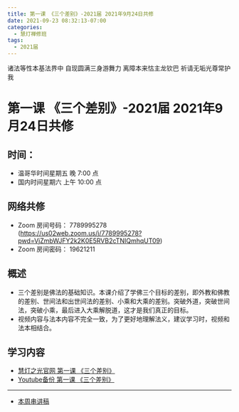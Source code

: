 ```yaml
---
title: 第一课 《三个差别》-2021届 2021年9月24日共修
date: 2021-09-23 08:32:13-07:00
categories:
  - 慧灯禅修班
tags:
  - 2021届
---
```

诸法等性本基法界中 自现圆满三身游舞力 
离障本来怙主龙钦巴 祈请无垢光尊常护我

# 第一课 《三个差别》-2021届 2021年9月24日共修

## 时间：

* 温哥华时间星期五 晚 7:00 点
* 国内时间星期六 上午 10:00 点

## 网络共修

* Zoom 房间号码： 7789995278 (<https://us02web.zoom.us/j/7789995278?pwd=VjZmbWJFY2k2K0E5RVB2cTNIQmhqUT09>)
* Zoom 房间密码： 19621211


## 概述

* 三个差别是佛法的基础知识。本课介绍了学佛三个目标的差别，即外教和佛教的差别、世间法和出世间法的差别、小乘和大乘的差别。突破外道，突破世间法，突破小乘，最后进入大乘解脱道，这才是我们真正的目标。
* 视频内容与法本内容不完全一致，为了更好地理解法义，建议学习时，视频和法本相结合。

## 学习内容

* [慧灯之光官网 第一课 《三个差别》](http://www.huidengzhiguang.com/index.php/huideng-jiangtang/fofa-jianxiu/2016-07-21-07-49-59/492-l14001)
* [Youtube备份 第一课 《三个差别》](https://www.youtube.com/watch?v=ywaPBZUALEc&list=PL7aUyQTIJqAhB-EbnDWQDLmq1BJxa4CWq&index=1&ab_channel=%E6%85%A7%E7%81%AF%E5%B0%8F%E7%BB%84%E6%B8%A9%E5%93%A5%E5%8D%8E)

---

* [本周串讲稿](https://docs.google.com/presentation/d/178_vjQdIDKbT4feorlRx8HP8cbDHasyIPr4Z5HECN0M/edit?usp=sharing)

